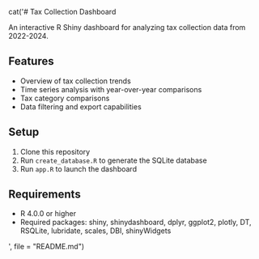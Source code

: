 cat('# Tax Collection Dashboard

An interactive R Shiny dashboard for analyzing tax collection data from 2022-2024.

## Features

- Overview of tax collection trends
- Time series analysis with year-over-year comparisons
- Tax category comparisons
- Data filtering and export capabilities

## Setup

1. Clone this repository
2. Run `create_database.R` to generate the SQLite database
3. Run `app.R` to launch the dashboard

## Requirements

- R 4.0.0 or higher
- Required packages: shiny, shinydashboard, dplyr, ggplot2, plotly, DT, RSQLite, lubridate, scales, DBI, shinyWidgets

', file = "README.md")
